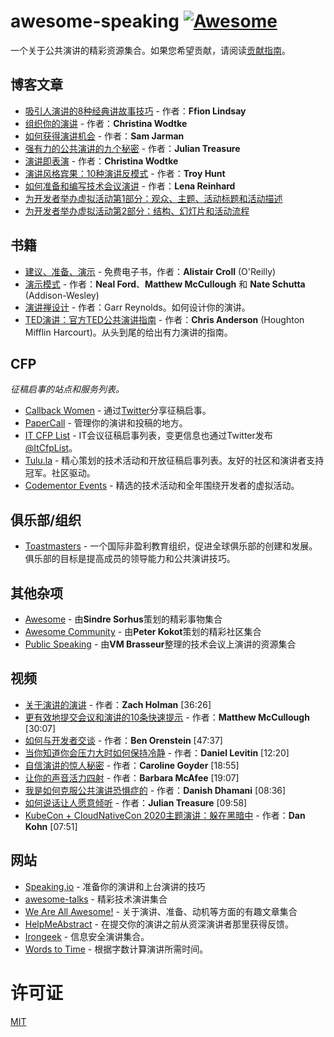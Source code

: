 <!--
awesome-speaking [![Awesome](https://cdn.rawgit.com/sindresorhus/awesome/d7305f38d29fed78fa85652e3a63e154dd8e8829/media/badge.svg)](https://github.com/sindresorhus/awesome)
================

A collection of awesome resources about public speaking. Please read the [contributing guideline](contributing.md) if you wish to contribute.

## Blog Posts
* [8 Classic Storytelling Techniques for Engaging Presentations](https://www.sparkol.com/en/Blog/8-Classic-storytelling-techniques-for-engaging-presentations) - by **Ffion Lindsay**
* [Block Your Talk](http://eleganthack.com/block-your-talk/) - by **Christina Wodtke**
* [How To Get Speaking Engagements](https://www.samjarman.co.nz/blog/speaking-gigs) - by **Sam Jarman**
* [Nine Secrets to Powerful Public Speaking](http://www.gq-magazine.co.uk/article/public-speaking-tips) - by **Julian Treasure**
* [Presenting is Performance](http://eleganthack.com/presenting-is-performance/) - by **Christina Wodtke**
* [Speaker Style Bingo: 10 Presentation Anti-Patterns](http://www.troyhunt.com/2015/06/speaker-style-bingo-10-presentation.html) - by **Troy Hunt**
* [How To Prepare And Write A Tech Conference Talk](http://wunder.schoenaberselten.com/2016/02/16/how-to-prepare-and-write-a-tech-conference-talk/) - by **Lena Reinhard**
* [Hosting virtual events for developers pt.1: Audience, topic, event title, & event description](https://www.codementor.io/blog/developer-virtual-events-guide1-dgzxdgnfmf)
* [Hosting virtual events for developers pt.2: Structure, slide decks, and event flow](https://www.codementor.io/blog/developer-virtual-events-guide2-disafwxxav)

## Books
* [Propose, Prepare, Present](http://shop.oreilly.com/product/0636920027096.do) - Free Ebook by **Alistair Croll** (O'Reilly)
* [Presentation Patterns](http://presentationpatterns.com/) - by **Neal Ford**, **Matthew McCullough**, and **Nate Schutta** (Addison-Wesley)
* [Presentation Zen Design](http://www.amazon.com/gp/product/0321668790) - by Garr Reynolds. How to design your presentation.
* [TED Talks: The Official TED Guide to Public Speaking](http://www.amazon.com/d/0544634497/) - by **Chris Anderson** (Houghton Mifflin Harcourt). Start to finish guide to giving powerful talks.

## CFP

*List of Call of Paper sites and services.*

* [Callback Women](http://www.callbackwomen.com/) - Sharing CFPs via [Twitter](https://twitter.com/callbackwomen).
* [PaperCall](https://papercall.io/) - Place to manage your talks and submissions.
* [IT CFP List](https://github.com/softwaremill/it-cfp-list) - List of IT conferences Call For Papers, changes are also published via Twitter [@ItCfpList](https://twitter.com/ItCfpList).
* [Tulu.la](https://tulu.la) - Curated list of tech events and open CFPs. Friendly community and speaker support champions. Community-driven.
* [Codementor Events](https://www.codementor.io/events) - Curated listed of tech events and year-round developer-centered virtuao events.

## Clubs/Organizations
* [Toastmasters](https://www.toastmasters.org/Find-a-Club) - An international non-profit educational organizations that facilitates the creation and growth of clubs around the world. The goal of the clubs is to improve the leadership and public speaking skills of members.

## Miscellaneous
* [Awesome](https://github.com/sindresorhus/awesome) - A collection of awesome things curated by **Sindre Sorhus**
* [Awesome Community](https://github.com/peterkokot/awesome-community) - A collection of awesome communities curated by **Peter Kokot**
* [Public Speaking](https://github.com/vmbrasseur/Public_Speaking) - A collection of resources on presenting at technical conferences by **VM Brasseur**

## Videos
* [The Talk on Talks](https://zachholman.com/talk/the-talk-on-talks/) - by **Zach Holman** [36:26]
* [10 Quick Tips for More Effective Conference Submissions and Presentations](https://www.youtube.com/watch?v=fJz4JJIchaY) - by **Matthew McCullough** [30:07]
* [How to Talk to Developers](https://www.youtube.com/watch?v=l9JXH7JPjR4) - by **Ben Orenstein** [47:37]
* [How to Stay Calm When You Know You'll Be Stressed](https://www.ted.com/talks/daniel_levitin_how_to_stay_calm_when_you_know_you_ll_be_stressed) - by **Daniel Levitin** [12:20]
* [The surprising secret to speaking with confidence](https://www.youtube.com/watch?v=a2MR5XbJtXU) - by **Caroline Goyder** [18:55]
* [Bringing Your Full Voice to Life](https://www.youtube.com/watch?v=Ze763kgrWGg) -  by **Barbara McAfee** [19:07]
* [How I Overcame My Fear of Public Speaking](https://www.youtube.com/watch?v=80UVjkcxGmA) -  by **Danish Dhamani** [08:36]
* [How to speak so that people want to listen](https://www.youtube.com/watch?v=eIho2S0ZahI) -  by **Julian Treasure** [09:58]
* [KubeCon + CloudNativeCon 2020 Keynote: Hiding in the Dark](https://www.youtube.com/watch?v=zSdqHxvB0s4) - by **Dan Kohn** [07:51]

## Websites
* [Speaking.io](http://speaking.io) - Tips for preparing your talk and get ready to deliver it
* [awesome-talks](https://github.com/JanVanRyswyck/awesome-talks) - a collection of awesome tech talks
* [We Are All Awesome!](http://weareallaweso.me/) - a collection of interesting posts about speaking, preparing, motivation, etc
* [HelpMeAbstract](http://helpmeabstract.com/) - Get feedback from veteran speakers before you submit your talk.
* [Irongeek](https://www.irongeek.com/) - A collection of information security talks.
* [Words to Time](https://wordstotime.com/) - Calculates how long a speech will take to present based on the number of words.

# LICENSE
[MIT](LICENSE.md)
-->
awesome-speaking [![Awesome](https://cdn.rawgit.com/sindresorhus/awesome/d7305f38d29fed78fa85652e3a63e154dd8e8829/media/badge.svg)](https://github.com/sindresorhus/awesome)
================

一个关于公共演讲的精彩资源集合。如果您希望贡献，请阅读[贡献指南](contributing.md)。

## 博客文章
* [吸引人演讲的8种经典讲故事技巧](https://www.sparkol.com/en/Blog/8-Classic-storytelling-techniques-for-engaging-presentations) - 作者：**Ffion Lindsay**
* [组织你的演讲](http://eleganthack.com/block-your-talk/) - 作者：**Christina Wodtke**
* [如何获得演讲机会](https://www.samjarman.co.nz/blog/speaking-gigs) - 作者：**Sam Jarman**
* [强有力的公共演讲的九个秘密](http://www.gq-magazine.co.uk/article/public-speaking-tips) - 作者：**Julian Treasure**
* [演讲即表演](http://eleganthack.com/presenting-is-performance/) - 作者：**Christina Wodtke**
* [演讲风格宾果：10种演讲反模式](http://www.troyhunt.com/2015/06/speaker-style-bingo-10-presentation.html) - 作者：**Troy Hunt**
* [如何准备和编写技术会议演讲](http://wunder.schoenaberselten.com/2016/02/16/how-to-prepare-and-write-a-tech-conference-talk/) - 作者：**Lena Reinhard**
* [为开发者举办虚拟活动第1部分：观众、主题、活动标题和活动描述](https://www.codementor.io/blog/developer-virtual-events-guide1-dgzxdgnfmf)
* [为开发者举办虚拟活动第2部分：结构、幻灯片和活动流程](https://www.codementor.io/blog/developer-virtual-events-guide2-disafwxxav)

## 书籍
* [建议、准备、演示](http://shop.oreilly.com/product/0636920027096.do) - 免费电子书，作者：**Alistair Croll** (O'Reilly)
* [演示模式](http://presentationpatterns.com/) - 作者：**Neal Ford**、**Matthew McCullough** 和 **Nate Schutta** (Addison-Wesley)
* [演讲禅设计](http://www.amazon.com/gp/product/0321668790) - 作者：Garr Reynolds。如何设计你的演讲。
* [TED演讲：官方TED公共演讲指南](http://www.amazon.com/d/0544634497/) - 作者：**Chris Anderson** (Houghton Mifflin Harcourt)。从头到尾的给出有力演讲的指南。

## CFP

*征稿启事的站点和服务列表。*

* [Callback Women](http://www.callbackwomen.com/) - 通过[Twitter](https://twitter.com/callbackwomen)分享征稿启事。
* [PaperCall](https://papercall.io/) - 管理你的演讲和投稿的地方。
* [IT CFP List](https://github.com/softwaremill/it-cfp-list) - IT会议征稿启事列表，变更信息也通过Twitter发布 [@ItCfpList](https://twitter.com/ItCfpList)。
* [Tulu.la](https://tulu.la) - 精心策划的技术活动和开放征稿启事列表。友好的社区和演讲者支持冠军。社区驱动。
* [Codementor Events](https://www.codementor.io/events) - 精选的技术活动和全年围绕开发者的虚拟活动。

## 俱乐部/组织
* [Toastmasters](https://www.toastmasters.org/Find-a-Club) - 一个国际非盈利教育组织，促进全球俱乐部的创建和发展。俱乐部的目标是提高成员的领导能力和公共演讲技巧。

## 其他杂项
* [Awesome](https://github.com/sindresorhus/awesome) - 由**Sindre Sorhus**策划的精彩事物集合
* [Awesome Community](https://github.com/peterkokot/awesome-community) - 由**Peter Kokot**策划的精彩社区集合
* [Public Speaking](https://github.com/vmbrasseur/Public_Speaking) - 由**VM Brasseur**整理的技术会议上演讲的资源集合

## 视频
* [关于演讲的演讲](https://zachholman.com/talk/the-talk-on-talks/) - 作者：**Zach Holman** [36:26]
* [更有效地提交会议和演讲的10条快速提示](https://www.youtube.com/watch?v=fJz4JJIchaY) - 作者：**Matthew McCullough** [30:07]
* [如何与开发者交谈](https://www.youtube.com/watch?v=l9JXH7JPjR4) - 作者：**Ben Orenstein** [47:37]
* [当你知道你会压力大时如何保持冷静](https://www.ted.com/talks/daniel_levitin_how_to_stay_calm_when_you_know_you_ll_be_stressed) - 作者：**Daniel Levitin** [12:20]
* [自信演讲的惊人秘密](https://www.youtube.com/watch?v=a2MR5XbJtXU) - 作者：**Caroline Goyder** [18:55]
* [让你的声音活力四射](https://www.youtube.com/watch?v=Ze763kgrWGg) - 作者：**Barbara McAfee** [19:07]
* [我是如何克服公共演讲恐惧症的](https://www.youtube.com/watch?v=80UVjkcxGmA) - 作者：**Danish Dhamani** [08:36]
* [如何说话让人愿意倾听](https://www.youtube.com/watch?v=eIho2S0ZahI) - 作者：**Julian Treasure** [09:58]
* [KubeCon + CloudNativeCon 2020主题演讲：躲在黑暗中](https://www.youtube.com/watch?v=zSdqHxvB0s4) - 作者：**Dan Kohn** [07:51]

## 网站
* [Speaking.io](http://speaking.io) - 准备你的演讲和上台演讲的技巧
* [awesome-talks](https://github.com/JanVanRyswyck/awesome-talks) - 精彩技术演讲集合
* [We Are All Awesome!](http://weareallaweso.me/) - 关于演讲、准备、动机等方面的有趣文章集合
* [HelpMeAbstract](http://helpmeabstract.com/) - 在提交你的演讲之前从资深演讲者那里获得反馈。
* [Irongeek](https://www.irongeek.com/) - 信息安全演讲集合。
* [Words to Time](https://wordstotime.com/) - 根据字数计算演讲所需时间。

# 许可证
[MIT](LICENSE.md)
